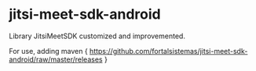 # jitsi-meet-sdk-android

Library JitsiMeetSDK customized and improvemented.

For use, adding 
maven {
  https://github.com/fortalsistemas/jitsi-meet-sdk-android/raw/master/releases
}
